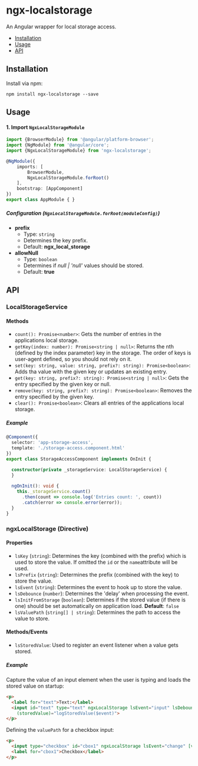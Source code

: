 # ngx-localstorage

An Angular wrapper for local storage access.

* [Installation](#installation)
* [Usage](#usage)
* [API](#api)

## Installation
Install via npm:
```
npm install ngx-localstorage --save
```

## Usage

#### 1. Import `NgxLocalStorageModule`

```ts
import {BrowserModule} from '@angular/platform-browser';
import {NgModule} from '@angular/core';
import {NgxLocalStorageModule} from 'ngx-localstorage';

@NgModule({
    imports: [
        BrowserModule,
        NgxLocalStorageModule.forRoot()
    ],
    bootstrap: [AppComponent]
})
export class AppModule { }
```

##### Configuration (`NgxLocalStorageModule.forRoot(moduleConfig)`)

* __prefix__
  * Type: `string`
  * Determines the key prefix.
  * Default: __ngx_local_storage__
* __allowNull__
  * Type: `boolean`
  * Determines if _null | 'null'_ values should be stored.
  * Default: __true__
  
## API

### LocalStorageService

#### Methods

- `count(): Promise<number>`: Gets the number of entries in the applications local storage.
- `getKey(index: number): Promise<string | null>`: Returns the nth (defined by the index parameter) key in the storage. The order of keys is user-agent defined, so you should not rely on it.
- `set(key: string, value: string, prefix?: string): Promise<boolean>`: Adds tha value with the given key or updates an existing entry.
- `get(key: string, prefix?: string): Promise<string | null>`: Gets the entry specified by the given key or null.
- `remove(key: string, prefix?: string): Promise<boolean>`: Removes the entry specified by the given key.
- `clear(): Promise<boolean>`: Clears all entries of the applications local storage.

##### Example

```ts
@Component({
  selector: 'app-storage-access',
  template: './storage-access.component.html'
})
export class StorageAccessComponent implements OnInit {

  constructor(private _storageService: LocalStorageService) {
  }
  
  ngOnInit(): void {
    this._storageService.count()
      .then(count => console.log('Entries count: ', count))
      .catch(error => console.error(error));
  }
}
```

### ngxLocalStorage (Directive)

#### Properties

- `lsKey` (`string`): Determines the key (combined with the prefix) which is used to store the value. If omitted the `id` or the `name`attribute will be used.
- `lsPrefix` (`string`): Determines the prefix (combined with the key) to store the value.
- `lsEvent` (`string`): Determines the event to hook up to store the value.
- `lsDebounce` (`number`): Determines the 'delay' when processing the event.
- `lsInitFromStorage` (`boolean`): Determines if the stored value (if there is one) should be set automatically on application load. __Default__: `false`
- `lsValuePath` (`string[] | string`): Determines the path to access the value to store.

#### Methods/Events

- `lsStoredValue`: Used to register an event listener when a value gets stored.

##### Example

Capture the value of an input element when the user is typing and loads the stored value on startup:
```html
<p>
  <label for="text">Text:</label>
  <input id="text" type="text" ngxLocalStorage lsEvent="input" lsDebounce="500" lsInitFromStorage="true"
    (storedValue)="logStoredValue($event)">
</p>
```

Defining the `valuePath` for a checkbox input:
```html
<p>
  <input type="checkbox" id="cbox1" ngxLocalStorage lsEvent="change" [valuePath]="['checked']">
  <label for="cbox1">Checkbox</label>
</p>
```